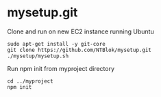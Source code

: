 # mysetup.git
 Clone and run on new EC2 instance running Ubuntu

    sudo apt-get install -y git-core
    git clone https://github.com/NTBlok/mysetup.git
    ./mysetup/mysetup.sh
 
Run npm init from myproject directory

    cd ../myproject
    npm init
